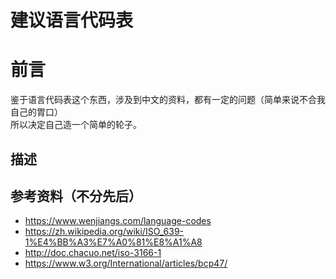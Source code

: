 # 建议语言代码表

# 前言

鉴于语言代码表这个东西，涉及到中文的资料，都有一定的问题（简单来说不合我自己的胃口）  
所以决定自己造一个简单的轮子。

## 描述


## 参考资料（不分先后）

* https://www.wenjiangs.com/language-codes
* https://zh.wikipedia.org/wiki/ISO_639-1%E4%BB%A3%E7%A0%81%E8%A1%A8
* http://doc.chacuo.net/iso-3166-1
* https://www.w3.org/International/articles/bcp47/